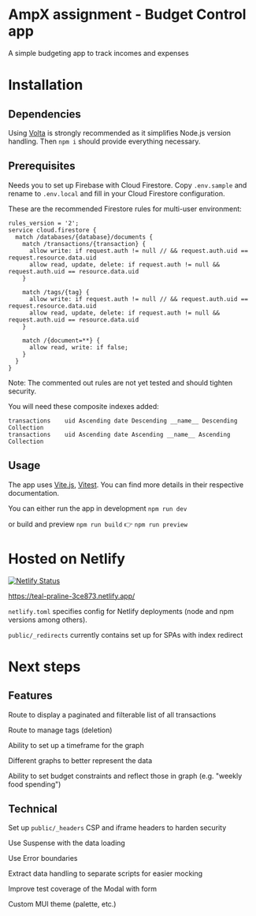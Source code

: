 # AmpX assignment - Budget Control app

A simple budgeting app to track incomes and expenses

# Installation

## Dependencies

Using [Volta](https://volta.sh/) is strongly recommended as it simplifies Node.js version handling. Then `npm i` should provide everything necessary.

## Prerequisites

Needs you to set up Firebase with Cloud Firestore. Copy `.env.sample` and rename to `.env.local` and fill in your Cloud Firestore configuration.

These are the recommended Firestore rules for multi-user environment:

```
rules_version = '2';
service cloud.firestore {
  match /databases/{database}/documents {
    match /transactions/{transaction} {
      allow write: if request.auth != null // && request.auth.uid == request.resource.data.uid
      allow read, update, delete: if request.auth != null && request.auth.uid == resource.data.uid
    }

    match /tags/{tag} {
      allow write: if request.auth != null // && request.auth.uid == request.resource.data.uid
      allow read, update, delete: if request.auth != null && request.auth.uid == resource.data.uid
    }

    match /{document=**} {
      allow read, write: if false;
    }
  }
}
```

Note: The commented out rules are not yet tested and should tighten security.

You will need these composite indexes added:

```
transactions 	uid Ascending date Descending __name__ Descending	Collection
transactions 	uid Ascending date Ascending __name__ Ascending	Collection
```

## Usage

The app uses [Vite.js](https://vitejs.dev), [Vitest](https://vitest.dev). You can find more details in their respective documentation.

You can either run the app in development `npm run dev`

or build and preview `npm run build` 👉 `npm run preview`

# Hosted on Netlify

[![Netlify Status](https://api.netlify.com/api/v1/badges/c3d48dd5-fba9-4863-ae7e-e34cee878a20/deploy-status)](https://app.netlify.com/sites/teal-praline-3ce873/deploys)

https://teal-praline-3ce873.netlify.app/

`netlify.toml` specifies config for Netlify deployments (node and npm versions among others).

`public/_redirects` currently contains set up for SPAs with index redirect

# Next steps

## Features

Route to display a paginated and filterable list of all transactions

Route to manage tags (deletion)

Ability to set up a timeframe for the graph

Different graphs to better represent the data

Ability to set budget constraints and reflect those in graph (e.g. "weekly food spending")

## Technical

Set up `public/_headers` CSP and iframe headers to harden security

Use Suspense with the data loading

Use Error boundaries

Extract data handling to separate scripts for easier mocking

Improve test coverage of the Modal with form

Custom MUI theme (palette, etc.)
